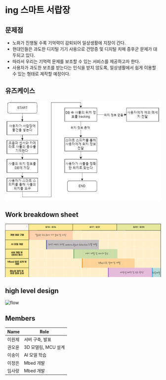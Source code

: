 # ing 스마트 서랍장
## 문제점
* 노화가 진행될 수록 기억력이 감퇴되어 일상생활에 지장이 간다.
* 현대인들은 과도한 디지털 기기 사용으로 건망증 및 디지털 치매 증후군 문제가 대두되고 있다.
* 따라서 우리는 기억력 문제를 보조할 수 있는 서비스를 제공하고자 한다.
* 사용자가 과도한 보조를 받는다는 인식을 받지 않도록, 일상생활에서 쉽게 이용할 수 있는 형태로 제작할 예정이다.
## 유즈케이스
![flow](./images/flow.png)

## Work breakdown sheet​
![flow](./images/schedule.png)

## high level design
![flow](./images/highleveldesign.png)

## Members
|Name|Role|
|-|-|
|이원제|서버 구축, 발표|
|권오윤|3D 모델링, MCU 설계|
|이송이|AI 모델 학습|
|이정은|Mbed 개발|
|임사랑|Mbed 개발|

